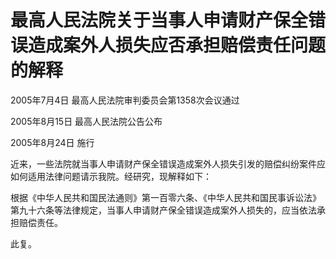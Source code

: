 # 最高人民法院关于当事人申请财产保全错误造成案外人损失应否承担赔偿责任问题的解释

2005年7月4日 最高人民法院审判委员会第1358次会议通过

2005年8月15日 最高人民法院公告公布

2005年8月24日 施行

<!-- INFO END -->

近来，一些法院就当事人申请财产保全错误造成案外人损失引发的赔偿纠纷案件应如何适用法律问题请示我院。经研究，现解释如下：

根据《中华人民共和国民法通则》第一百零六条、《中华人民共和国民事诉讼法》第九十六条等法律规定，当事人申请财产保全错误造成案外人损失的，应当依法承担赔偿责任。

此复。